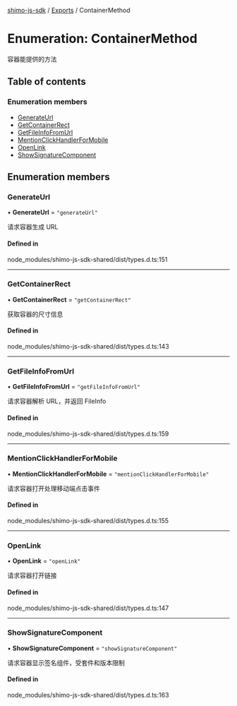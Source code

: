 [shimo-js-sdk](../README.md) / [Exports](../modules.md) / ContainerMethod

# Enumeration: ContainerMethod

容器能提供的方法

## Table of contents

### Enumeration members

- [GenerateUrl](ContainerMethod.md#generateurl)
- [GetContainerRect](ContainerMethod.md#getcontainerrect)
- [GetFileInfoFromUrl](ContainerMethod.md#getfileinfofromurl)
- [MentionClickHandlerForMobile](ContainerMethod.md#mentionclickhandlerformobile)
- [OpenLink](ContainerMethod.md#openlink)
- [ShowSignatureComponent](ContainerMethod.md#showsignaturecomponent)

## Enumeration members

### GenerateUrl

• **GenerateUrl** = `"generateUrl"`

请求容器生成 URL

#### Defined in

node_modules/shimo-js-sdk-shared/dist/types.d.ts:151

___

### GetContainerRect

• **GetContainerRect** = `"getContainerRect"`

获取容器的尺寸信息

#### Defined in

node_modules/shimo-js-sdk-shared/dist/types.d.ts:143

___

### GetFileInfoFromUrl

• **GetFileInfoFromUrl** = `"getFileInfoFromUrl"`

请求容器解析 URL，并返回 FileInfo

#### Defined in

node_modules/shimo-js-sdk-shared/dist/types.d.ts:159

___

### MentionClickHandlerForMobile

• **MentionClickHandlerForMobile** = `"mentionClickHandlerForMobile"`

请求容器打开处理移动端点击事件

#### Defined in

node_modules/shimo-js-sdk-shared/dist/types.d.ts:155

___

### OpenLink

• **OpenLink** = `"openLink"`

请求容器打开链接

#### Defined in

node_modules/shimo-js-sdk-shared/dist/types.d.ts:147

___

### ShowSignatureComponent

• **ShowSignatureComponent** = `"showSignatureComponent"`

请求容器显示签名组件，受套件和版本限制

#### Defined in

node_modules/shimo-js-sdk-shared/dist/types.d.ts:163
